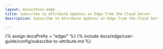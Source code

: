 ```yaml
---
layout: docwithnav-edge
title: Subscribe to Attribute Updates on Edge from the Cloud Server
description: Subscribe to Attribute Updates on Edge from the Cloud Server

---
```


{% assign docsPrefix = "edge/" %}
{% include docs/edge/user-guide/config/subscribe-to-attribute.md %}